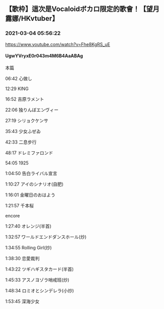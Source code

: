 ## 【歌枠】這次是Vocaloidボカロ限定的歌會！【望月露娜/HKvtuber】
### 2021-03-04 05:56:22
https://www.youtube.com/watch?v=Fhe8KgRS_uE
#### UgwYVryxE0r043m4M6B4AaABAg
本篇

06:42 心做し

12:29 KING

16:52 吉原ラメント

22:06 ​独りんぼエンヴィー

27:19 シリョクケンサ

35:43 少女ふぜゐ

42:33 二息步行

48:17 ドレミファロンド

54:05 1925

1:04:50 告白ライバル宣言

1:10:27 アイのシナリオ(自肥)

1:16:01 金曜日のおはよう

1:21:57 千本桜



encore

1:27:40 オレンジ(半首)

1:32:57 ワールドエンドダンスホール(炒)

1:34:55 Rolling Girl(炒)

1:38:30 恋愛裁判

1:43:22 ツギハギスタカード(半首)

1:45:33 アスノヨゾラ哨戒班(炒)

1:48:34 ロミオとシンデレラ(小炒)

1:53:45 深海少女

